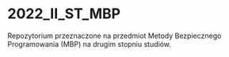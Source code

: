 # 2022_II_ST_MBP
Repozytorium przeznaczone na przedmiot Metody Bezpiecznego Programowania (MBP) na drugim stopniu studiów.
